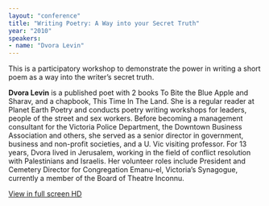 ```yaml
---
layout: "conference"
title: "Writing Poetry: A Way into your Secret Truth"
year: "2010"
speakers:
- name: "Dvora Levin"
---
```



This is a participatory workshop to demonstrate the power in writing a short
poem as a way into the writer’s secret truth.

**Dvora Levin** is a published poet with 2 books To Bite the Blue Apple and
Sharav, and a chapbook, This Time In The Land. She is a regular reader at
Planet Earth Poetry and conducts poetry writing workshops for leaders, people
of the street and sex workers. Before becoming a management consultant for the
Victoria Police Department, the Downtown Business Association and others, she
served as a senior director in government, business and non-profit societies,
and a U. Vic visiting professor. For 13 years, Dvora lived in Jerusalem,
working in the field of conflict resolution with Palestinians and Israelis.
Her volunteer roles include President and Cemetery Director for Congregation
Emanu-el, Victoria’s Synagogue, currently a member of the Board of Theatre
Inconnu.


[ View in full screen HD
](https://www.youtube.com/embed/IaNorVgJZe8?rel=0&hd=1)


[//]: # (Retrieved from https://web.archive.org/web/20210416135337/https://www.ideawave.ca/the-conference/writing-poetry-a-way-into-your-secret-truth)